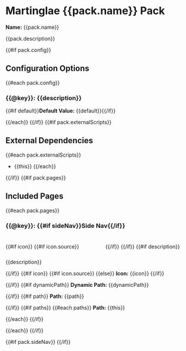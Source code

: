 # Martinglae {{pack.name}} Pack

**Name:** {{pack.name}}

{{pack.description}}

{{#if pack.config}}
## Configuration Options

{{#each pack.config}}
### {{@key}}: {{description}}
{{#if default}}**Default Value:** {{default}}{{/if}}

{{/each}}
{{/if}}
{{#if pack.externalScripts}}
## External Dependencies

{{#each pack.externalScripts}}
 * {{this}}
{{/each}}

{{/if}}
{{#if pack.pages}}
## Included Pages
{{#each pack.pages}}
### {{@key}}: {{#if sideNav}}Side Nav{{/if}}

{{#if icon}}
{{#if icon.source}}
<svg fill="currentColor" preserveAspectRatio="xMidYMid meet" height="64" width="64" viewBox="0 0 {{icon.width}} {{icon.height}}" style="vertical-align: middle;">
  <g>
    {{{icon.source}}}
  </g>
</svg>
{{/if}}
{{/if}}
{{#if description}}
{{description}}

{{/if}}
{{#if icon}}
{{#if icon.source}}
{{else}}
**Icon:** {{icon}}
{{/if}}

{{/if}}
{{#if dynamicPath}}
**Dynamic Path:** {{dynamicPath}}

{{/if}}
{{#if path}}
**Path:** {{path}}

{{/if}}
{{#if paths}}
{{#each paths}}
**Path:** {{this}}

{{/each}}
{{/if}}

{{/each}}
{{/if}}

{{#if pack.sideNav}}
{{/if}}
